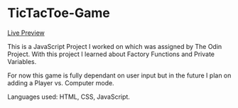 # TicTacToe-Game
<a href="https://ren-iscoding.github.io/TicTacToe-Game/">Live Preview</a>

This is a JavaScript Project I worked on which was assigned by The Odin Project.
With this project I learned about Factory Functions and Private Variables.

For now this game is fully dependant on user input but in the future I plan on adding a Player vs. Computer mode. 

Languages used: HTML, CSS, JavaScript.
